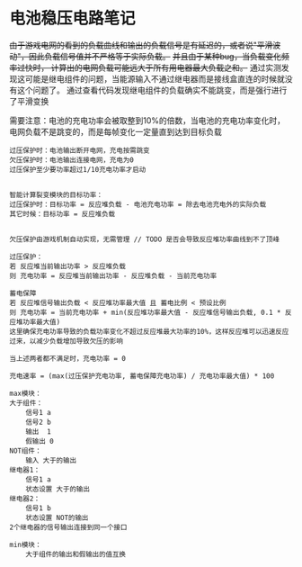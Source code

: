# 电池稳压电路笔记

~~由于游戏电网的看到的负载曲线和输出的负载信号是有延迟的，或者说"平滑波动"，因此负载信号值并不严格等于实际负载。~~
~~并且由于某种bug，当负载变化频率过快时， 计算出的电网负载可能远大于所有用电器最大负载之和。~~
通过实测发现这可能是继电组件的问题，当能源输入不通过继电器而是接线盒直连的时候就没有这个问题了。
通过查看代码发现继电组件的负载确实不能跳变，而是强行进行了平滑变换

需要注意：电池的充电功率会被取整到10%的倍数，当电池的充电功率变化时，电网负载不是跳变的，而是每帧变化一定量直到达到目标负载

```text
过压保护时：电池输出断开电网，充电按需跳变
欠压保护时：电池输出连接电网，充电为0
过压保护至少要功率超过1/10充电功率才启动
```


```text

智能计算裂变模块的目标功率：
过压保护时：目标功率 = 反应堆负载 - 电池充电功率 = 除去电池充电外的实际负载
其它时候：目标功率 = 反应堆负载


欠压保护由游戏机制自动实现，无需管理 // TODO 是否会导致反应堆功率曲线到不了顶峰

过压保护：
若 反应堆当前输出功率 > 反应堆负载
则 充电功率 = 反应堆当前输出功率 - 反应堆负载 - 当前充电功率

蓄电保障
若 反应堆信号输出负载 < 反应堆功率最大值 且 蓄电比例 < 预设比例
则 充电功率 = 当前充电功率 + min(反应堆功率最大值 - 反应堆信号输出负载, 0.1 * 反应堆功率最大值)
这里确保充电功率导致的负载功率变化不超过反应堆最大功率的10%，这样反应堆可以迅速反应过来，以减少负载增加导致欠压的影响

当上述两者都不满足时，充电功率 = 0

充电速率 = (max(过压保护充电功率, 蓄电保障充电功率) / 充电功率最大值) * 100
```

```text
max模块：
大于组件：
    信号1 a
    信号2 b
    输出  1
    假输出 0
NOT组件：
    输入 大于的输出
继电器1：
    信号1 a
    状态设置 大于的输出
继电器2：
    信号1 b
    状态设置 NOT的输出
2个继电器的信号输出连接到同一个接口

min模块：
    大于组件的输出和假输出的值互换
```
